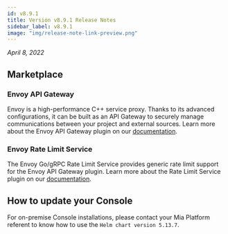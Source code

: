 ```yaml
---
id: v8.9.1
title: Version v8.9.1 Release Notes
sidebar_label: v8.9.1
image: "img/release-note-link-preview.png"
---
```


_April 8, 2022_

## Marketplace

### Envoy API Gateway
Envoy is a high-performance C++ service proxy. Thanks to its advanced configurations, it can be built as an API Gateway to securely manage communications between your project and external sources. Learn more about the Envoy API Gateway plugin on our [documentation](../../runtime_suite/api-gateway-envoy/overview).

### Envoy Rate Limit Service
The Envoy Go/gRPC Rate Limit Service provides generic rate limit support for the Envoy API Gateway plugin. Learn more about the Rate Limit Service plugin on our [documentation](../../runtime_suite/api-gateway-envoy/filters#rate-limit).

## How to update your Console

For on-premise Console installations, please contact your Mia Platform referent to know how to use the `Helm chart version 5.13.7`.
